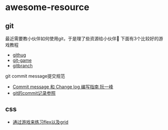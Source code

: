 # awesome-resource

## git 

最近需要教小伙伴如何使用git，于是理了些资源给小伙伴
下面有3个比较好的游戏教程
- <a href="https://github.com/Gazler/githug">githug</a>
- <a href="https://github.com/git-game/git-game">git-game</a>
- <a href="https://learngitbranching.js.org/">gitbranch</a>

git commit message提交规范
- <a href="http://www.ruanyifeng.com/blog/2016/01/commit_message_change_log.html">Commit message 和 Change log 编写指南 阮一峰</a>
- <a href="https://github.com/git/git/commits/master">git的commit记录参照</a>

## css

- <a href="https://codepip.com/">通过游戏来练习flex以及grid</a>